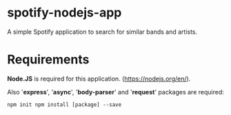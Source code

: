 # spotify-nodejs-app
A simple Spotify application to search for similar bands and artists.

# Requirements
<b>Node.JS</b> is required for this application. (https://nodejs.org/en/).

Also '<b>express</b>', '<b>async</b>', '<b>body-parser</b>' and '<b>request</b>' packages are required:

<code>npm init
npm install [package] --save</code>
